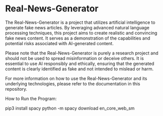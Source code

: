 # Real-News-Generator
The Real-News-Generator is a project that utilizes artificial intelligence to generate fake news articles. By leveraging advanced natural language processing techniques, this project aims to create realistic and convincing fake news content. It serves as a demonstration of the capabilities and potential risks associated with AI-generated content.

Please note that the Real-News-Generator is purely a research project and should not be used to spread misinformation or deceive others. It is essential to use AI responsibly and ethically, ensuring that the generated content is clearly identified as fake and not intended to mislead or harm.

For more information on how to use the Real-News-Generator and its underlying technologies, please refer to the documentation in this repository.


How to Run the Program:

pip3 install spacy
python -m spacy download en_core_web_sm